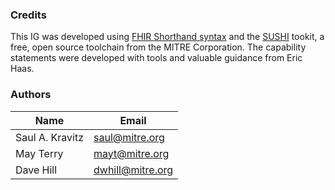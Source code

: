 <a name="credits"></a>
### Credits 

<p>
  This IG was developed using <a href="https://build.fhir.org/ig/HL7/fhir-shorthand/">FHIR Shorthand syntax</a> and the <a href="https://github.com/FHIR/sushi">SUSHI</a> tookit, a free, open source toolchain from the MITRE Corporation. The capability statements were developed with tools and valuable guidance from Eric Haas.
</p>

<a name="authors"></a>
### Authors
<!-- TODO - Update, include influential parties like Kate Dech and Dan fro Primae Therapeutics? Eric ?-->
<table>
  <thead>
    <tr>
      <th>Name</th>
      <th>Email</th>
    </tr>
  </thead>
  <tbody>
    <tr>
      <td>Saul A. Kravitz</td>
      <td><a href="mailto:saul@mitre.org">saul@mitre.org</a></td>
    </tr>
    <tr>
      <td>May Terry</td>
      <td><a href="mailto:mayt@mitre.org">mayt@mitre.org</a></td>
    </tr>
    <tr>
      <td>Dave Hill</td>
      <td><a href="mailto:dwhill@mitre.org">dwhill@mitre.org</a></td>
    </tr>
  </tbody>
</table>